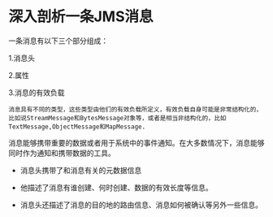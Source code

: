 # 深入剖析一条JMS消息
一条消息有以下三个部分组成：

1.消息头

2.属性

3.消息的有效负载

`消息具有不同的类型，这些类型由他们的有效负载所定义，有效负载自身可能是非常结构化的，比如说StreamMessage和BytesMessage对象等，或者是相当非结构化的，比如TextMessage,ObjectMessage和MapMessage.`

消息能够携带重要的数据或者用于系统中的事件通知。在大多数情况下，消息能够同时作为通知和携带数据的工具。

* 消息头携带了和消息有关的元数据信息

* 他描述了消息有谁创建、何时创建、数据的有效长度等信息。
* 消息头还描述了消息的目的地的路由信息、消息如何被确认等另外一些信息。
